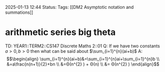 2025-01-13 12:44
Status: 
Tags: [[DM2 Asymptotic notation and summations]]
# arithmetic series big theta

TD: YEAR1::TERM2::CS147 Discrete Maths 2::01 
Q: If we have two constants $a > 0, b > 0$ then what can be said about $\sum_{i=1}^{n}(ai+b)$
A: $$\begin{align}
\sum_{i=1}^{n}(ai+b)&=\sum_{i=1}^{n}ai+\sum_{i=1}^{n}b \\
&=a\frac{n(n+1)}{2}+bn \\
&=Θ(n^{2} ) + Θ(n) \\
&= Θ(n^{2} )
\end{align}$$ 
<!--ID: 1736772631383-->
